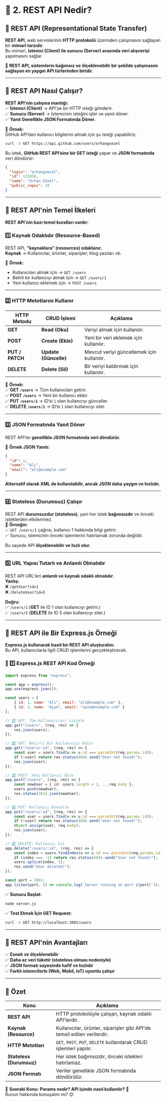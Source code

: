 # **📌 2. REST API Nedir?**  

## **🚀 REST API (Representational State Transfer)**
**REST API**, web servislerinin **HTTP protokolü** üzerinden çalışmasını sağlayan bir **mimari tarzıdır**.  
Bu mimari, **istemci (Client) ile sunucu (Server) arasında veri alışverişi** yapılmasını sağlar.  

📌 **REST API, sistemlerin bağımsız ve ölçeklenebilir bir şekilde çalışmasını sağlayan en yaygın API türlerinden biridir.**  

---

## **📌 REST API Nasıl Çalışır?**
**REST API'nin çalışma mantığı:**  
✅ **İstemci (Client)** → API'ye bir HTTP isteği gönderir.  
✅ **Sunucu (Server)** → İstemcinin isteğini işler ve yanıt döner.  
✅ **Yanıt Genellikle JSON Formatında Döner**.  

📌 **Örnek:**  
GitHub API’den kullanıcı bilgilerini almak için şu isteği yapabiliriz:
```bash
curl -X GET https://api.github.com/users/orhanguezel
```
Bu istek, **GitHub REST API’sine bir GET isteği** yapar ve **JSON formatında** veri döndürür:
```json
{
  "login": "orhanguezel",
  "id": 123456,
  "name": "Orhan Güzel",
  "public_repos": 10
}
```
---

## **📌 REST API'nin Temel İlkeleri**
**REST API'nin bazı temel kuralları vardır:**  

### **1️⃣ Kaynak Odaklıdır (Resource-Based)**
REST API, **"kaynaklara" (resources) odaklanır.**  
**Kaynak** → Kullanıcılar, ürünler, siparişler, blog yazıları vb.  

📌 **Örnek:**  
- Kullanıcıları almak için → `GET /users`  
- Belirli bir kullanıcıyı almak için → `GET /users/1`  
- Yeni kullanıcı eklemek için → `POST /users`  

---

### **2️⃣ HTTP Metotlarını Kullanır**
| **HTTP Metodu** | **CRUD İşlemi** | **Açıklama** |
|--------------|--------------|------------------------------|
| **GET** | **Read (Oku)** | Veriyi almak için kullanılır. |
| **POST** | **Create (Ekle)** | Yeni bir veri eklemek için kullanılır. |
| **PUT / PATCH** | **Update (Güncelle)** | Mevcut veriyi güncellemek için kullanılır. |
| **DELETE** | **Delete (Sil)** | Bir veriyi kaldırmak için kullanılır. |

📌 **Örnek:**  
✅ **GET `/users`** → Tüm kullanıcıları getirir.  
✅ **POST `/users`** → Yeni bir kullanıcı ekler.  
✅ **PUT `/users/1`** → ID’si `1` olan kullanıcıyı günceller.  
✅ **DELETE `/users/1`** → ID’si `1` olan kullanıcıyı siler.  

---

### **3️⃣ JSON Formatında Yanıt Döner**
REST API’ler **genellikle JSON formatında veri döndürür.**  

📌 **Örnek JSON Yanıtı:**
```json
{
  "id": 1,
  "name": "Ali",
  "email": "ali@example.com"
}
```

**Alternatif olarak XML de kullanılabilir, ancak JSON daha yaygın ve hızlıdır.**  

---

### **4️⃣ Stateless (Durumsuz) Çalışır**
REST API **durumsuzdur (stateless)**, yani her istek **bağımsızdır** ve önceki isteklerden etkilenmez.  
📌 **Örneğin:**  
✅ `GET /users/1` çağrısı, kullanıcı 1 hakkında bilgi getirir.  
✅ Sunucu, istemcinin önceki işlemlerini hatırlamak zorunda değildir.  

Bu sayede API **ölçeklenebilir ve hızlı olur.**  

---

### **5️⃣ URL Yapısı Tutarlı ve Anlamlı Olmalıdır**
REST API URL'leri **anlamlı ve kaynak odaklı olmalıdır**.  
**Yanlış:**  
❌ `/getUser?id=1`  
❌ `/deleteUser?id=5`  

**Doğru:**  
✅ `/users/1` (**GET** ile ID 1 olan kullanıcıyı getirir.)  
✅ `/users/5` (**DELETE** ile ID 5 olan kullanıcıyı siler.)  

---

## **📌 REST API ile Bir Express.js Örneği**
**Express.js kullanarak basit bir REST API oluşturalım.**  
Bu API, kullanıcılarla ilgili CRUD işlemlerini gerçekleştirecek.

### **📌 1️⃣ Express.js REST API Kod Örneği**
```javascript
import express from "express";

const app = express();
app.use(express.json());

const users = [
    { id: 1, name: "Ali", email: "ali@example.com" },
    { id: 2, name: "Ayşe", email: "ayse@example.com" }
];

// 1️⃣ GET: Tüm Kullanıcıları Listele
app.get("/users", (req, res) => {
    res.json(users);
});

// 2️⃣ GET: Belirli Bir Kullanıcıyı Getir
app.get("/users/:id", (req, res) => {
    const user = users.find(u => u.id === parseInt(req.params.id));
    if (!user) return res.status(404).send("User not found!");
    res.json(user);
});

// 3️⃣ POST: Yeni Kullanıcı Ekle
app.post("/users", (req, res) => {
    const newUser = { id: users.length + 1, ...req.body };
    users.push(newUser);
    res.status(201).json(newUser);
});

// 4️⃣ PUT: Kullanıcı Güncelle
app.put("/users/:id", (req, res) => {
    const user = users.find(u => u.id === parseInt(req.params.id));
    if (!user) return res.status(404).send("User not found!");
    Object.assign(user, req.body);
    res.json(user);
});

// 5️⃣ DELETE: Kullanıcı Sil
app.delete("/users/:id", (req, res) => {
    const index = users.findIndex(u => u.id === parseInt(req.params.id));
    if (index === -1) return res.status(404).send("User not found!");
    users.splice(index, 1);
    res.send("User deleted!");
});

const port = 3001;
app.listen(port, () => console.log(`Server running on port ${port}`));
```

✅ **Sunucu Başlat:**  
```bash
node server.js
```
✅ **Test Etmek İçin GET Request:**  
```bash
curl -X GET http://localhost:3001/users
```

---

## **📌 REST API'nin Avantajları**
✅ **Esnek ve ölçeklenebilir**  
✅ **Daha az veri tüketir (stateless olması nedeniyle)**  
✅ **JSON formatı sayesinde hafif ve hızlıdır**  
✅ **Farklı istemcilerle (Web, Mobil, IoT) uyumlu çalışır**  

---

## **📌 Özet**
| **Konu** | **Açıklama** |
|----------|-------------|
| **REST API** | HTTP protokolüyle çalışan, kaynak odaklı API'lerdir. |
| **Kaynak (Resource)** | Kullanıcılar, ürünler, siparişler gibi API'de temsil edilen verilerdir. |
| **HTTP Metotları** | `GET`, `POST`, `PUT`, `DELETE` kullanılarak CRUD işlemleri yapılır. |
| **Stateless (Durumsuz)** | Her istek bağımsızdır, önceki istekleri hatırlamaz. |
| **JSON Formatı** | Veriler genellikle JSON formatında döndürülür. |

🚀 **Sonraki Konu:** **Params nedir? API içinde nasıl kullanılır?** 🎯  
Bunun hakkında konuşalım mı? 😊